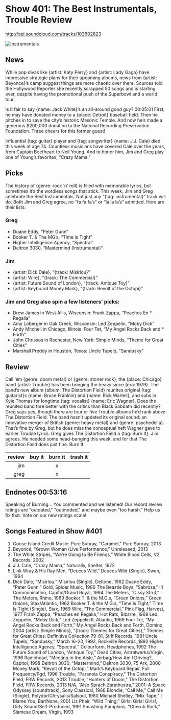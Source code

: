# Show 401: The Best Instrumentals, Trouble Review

http://api.soundcloud.com/tracks/103602823

![instrumentals](http://soundopinions.org/images/2013/instrumentals.jpg)

## News
While pop divas like {artist: Katy Perry} and {artist: Lady Gaga} have impressive strategic plans for their upcoming albums, news from {artist: Beyonce}’s camp suggest things are more chaotic over there. Sources told the Hollywood Reporter she recently scrapped 50 songs and is starting over, despite having the promotional push of the Superbowl and a world tour. 

Is it fair to say {name: Jack White}’s an all-around good guy? 00:05:01 First, he may have donated money to a {place: Detroit} baseball field. Then he pitches in to save the city’s historic Masonic Temple. And now he’s made a generous $200,000 donation to the National Recording Preservation Foundation. Three cheers for this former guest!

Influential {tag: guitar} player and {tag: songwriter} {name: J.J. Cale} died this week at age 74. Countless musicians have covered Cale over the years, from Captain Beefheart to Neil Young. And to honor him, Jim and Greg play one of Young’s favorites, “Crazy Mama.” 

## Picks
The history of {genre: rock ‘n’ roll} is filled with memorable lyrics, but sometimes it’s the wordless songs that stick. This week, Jim and Greg celebrate the Best Instrumentals. Not just any “{tag: instrumental}” track will do. Both Jim and Greg agree, no “fa fa fa’s” or “la la la’s” admitted. Here are their lists:

### Greg 
* Duane Eddy, “Peter Gunn”
* Booker T. & The MG’s, “Time is Tight”
* Higher Intelligence Agency, “Spectral”
* Deltron 3030, “Mastermind (Instrumental)”

### Jim
* {artist: Dick Dale}, “{track: Misirlou}”
* {artist: Wire}, “{track: The Commercial}”
* {artist: Future Sound of London}, “{track: Antique Toy}”
* {artist: Keyboard Money Mark}, “{track: Revolt of the Octopi}”

### Jim and Greg also spin a few listeners’ picks:
* Drew James in West Allis, Wisconsin: Frank Zappa, “Peaches En * Regalia”
* Amy Loberger in Oak Creek, Wisconsin: Led Zeppelin, “Moby Dick”
* Andy Mitchell in Chicago, Illinois: Four Tet, “My Angel Rocks Back and * Forth”
* John Chrissos in Rochester, New York: Simple Minds, “Theme for Great Cities”
* Marshall Preddy in Houston, Texas: Uncle Tupelo, “Sandusky”

## Review
Call ‘em {genre: doom metal} or {genre: stoner rock}, the {place: Chicago} band {artist: Trouble} has been bringing the heavy since {era: 1979}. The band’s new album {album: The Distortion Field} reunites original {tag: guitarist}s {name: Bruce Franklin} and {name: Rick Wartell}, and subs in Kyle Thomas for longtime {tag: vocalist} {name: Eric Wagner}. Does the reunited band fare better with the critics than Black Sabbath did recently? Greg says yes, though there are four or five Trouble albums he’d rank above The Distortion Field. The band hasn’t updated its original sound: an innovative merger of British {genre: heavy metal} and {genre: psychedelia}. That’s fine by Greg, but he does miss the conceptual heft Wagner gave to earlier Trouble lyrics. Greg gives The Distortion Field a {tag: Burn It}. Jim agrees. He needed some head-banging this week, and for that The Distortion Field does just fine. Burn It.

 review | buy it | burn it | trash it
---:|:---:|:---:|:---:
jim |  | x | 
greg | | x | 

## Endnotes 00:53:16
Speaking of Burning…
You commented and we listened! Our record review ratings are "outdated," "outmoded," and maybe even "too harsh." Help us fix that. Vote on our new ratings scale!



## Songs Featured in Show #401
1. Goose Island Credit Music: Pure Sunray, "Caramel," Pure Sunray, 2013
2. Beyoncé, “Grown Woman (Live Performance,” Unreleased, 2013
3. The White Stripes, “We’re Going to Be Friends,” White Blood Cells, V2 Records, 2002
4. J.J. Cale, “Crazy Mama,” Naturally, Shelter, 1972
5. Link Wray & His Ray Men, “Deuces Wild,” Deuces Wild (Single), Swan, 1964
6. Dick Dale, “Misirlou,” Misirlou (Single), Deltone, 1962
Duane Eddy, “Peter Gunn,” Gold, Spider Music, 1986
The Beastie Boys, “Sabrosa,” III Communication, Capitol/Grand Royal, 1994
The Meters, “Cissy Strut,” The Meters, Rhino, 1969
Booker T. & the M.G.s, “Green Onions,” Green Onions, Stax/Atlantic, 1962
Booker T. & the M.G.s, “Time Is Tight,” Time Is Tight (Single), Stax, 1969
Wire, “The Commercial,” Pink Flag, Harvest, 1977
Frank Zappa, “Peaches en Regalia,” Hot Rats, Bizarre, 1969
Led Zeppelin, “Moby Dick,” Led Zeppelin II, Atlantic, 1969
Four Tet, “My Angel Rocks Back and Forth,” My Angel Rocks Back and Forth, Domino, 2004
{artist: Simple Minds}, “{track: Themes for Great Cities},” Themes for Great Cities: Definitive Collection 79-81, Stiff Records, 1981
Uncle Tupelo, “Sandusky,” March 16-20, 1992, Rockville Records, 1992
Higher Intelligence Agency, “Spectral,” Colourform, Headphones, 1992
The Future Sound of London, “Antique Toy,” Dead Cities, Astralwerks/Virgin, 1996
Radiohead, “Meeting in the Aisle,” Airbag/How Am I Driving?, Capitol, 1998
Deltron 3030, “Mastermind,” Deltron 3030, 75 Ark, 2000
Money Mark, “Revolt of the Octopi,” Mark’s Keyboard Repair, Full Frequency/Pgd, 1996
Trouble, “Paranoia Conspiracy,” The Distortion Field, FRW Records, 2013
Trouble, “Hunters of Doom,” The Distortion Field, FRW Records, 2013
N/A, “Also Sprach Zarathustra,” 2001: A Space Odyssey (soundtrack), Sony Classical, 1968
Blondie, “Call Me,” Call Me (Single), Polydor/Chrysalis/Salsoul, 1980
Michael Shelley, “Mix Tape,” I Blame You, Bar/None, 2001
Liz Phair, “Wild Thing,” Girls! Girls! Girls!, Girly Sound/Self-Produced, 1991
Smashing Pumpkins, “Cherub Rock,” Siamese Dream, Virgin, 1993